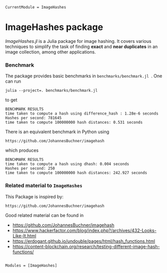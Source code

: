 ```@meta
CurrentModule = ImageHashes
```

# ImageHashes package

*ImageHashes.jl* is a Julia package for image hashing.
It covers various techniques to simplify the task of finding **exact** and **near duplicates** in an image collection, among other applications.


### Benchmark

The package provides basic benchmarks in `benchmarks/benchmark.jl `. One can run 

```
julia --project=. benchmarks/benchmark.jl 
```

to get 

```
BENCHMARK RESULTS
time taken to compute a hash using difference_hash : 1.28e-6 seconds
Hashes per second: 781645
time taken to compute 100000000 hash distances: 0.531 seconds
```

There is an equivalent benchmark in Python using 

```
https://github.com/JohannesBuchner/imagehash
```

which produces 

```
BENCHMARK RESULTS
time taken to compute a hash using dhash: 0.004 seconds
Hashes per second: 250
time taken to compute 100000000 hash distances: 242.927 seconds
```


### Related material to  `ImageHashes`

This Package is inspired by:

```
https://github.com/JohannesBuchner/imagehash
```

Good related material can be found in 
- https://github.com/JohannesBuchner/imagehash
- https://www.hackerfactor.com/blog/index.php?/archives/432-Looks-Like-It.html
- https://erdogant.github.io/undouble/pages/html/hash_functions.html
- https://content-blockchain.org/research/testing-different-image-hash-functions/

```@index

```

```@autodocs
Modules = [ImageHashes]
```


